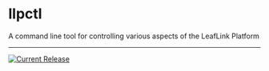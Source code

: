 # llpctl

A command line tool for controlling various aspects of the LeafLink Platform

---

[![Current Release](https://img.shields.io/badge/release-0.1.3-1eb0fc.svg)](https://github.com/leeaflink/llpctl/releases/tag/0.1.3)
